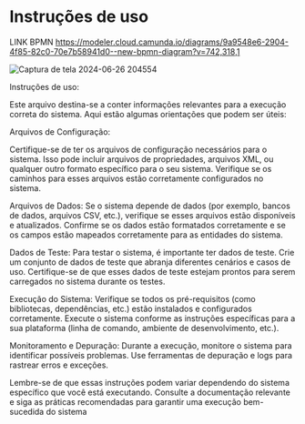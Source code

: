 # Instruções de uso

LINK BPMN https://modeler.cloud.camunda.io/diagrams/9a9548e6-2904-4f85-82c0-70e7b58941d0--new-bpmn-diagram?v=742,318,1

![Captura de tela 2024-06-26 204554](https://github.com/DisciplinasProgramacao/poo-tp-2024-1-nao-importa/assets/127787843/aaec1184-f91f-4ddf-949a-f3512333949a)

Instruções de uso:

Este arquivo destina-se a conter informações relevantes para a execução correta do sistema. Aqui estão algumas orientações que podem ser úteis:

Arquivos de Configuração:

Certifique-se de ter os arquivos de configuração necessários para o sistema. Isso pode incluir arquivos de propriedades, arquivos XML, ou qualquer outro formato específico para o seu sistema.
Verifique se os caminhos para esses arquivos estão corretamente configurados no sistema.

Arquivos de Dados:
Se o sistema depende de dados (por exemplo, bancos de dados, arquivos CSV, etc.), verifique se esses arquivos estão disponíveis e atualizados.
Confirme se os dados estão formatados corretamente e se os campos estão mapeados corretamente para as entidades do sistema.

Dados de Teste:
Para testar o sistema, é importante ter dados de teste. Crie um conjunto de dados de teste que abranja diferentes cenários e casos de uso.
Certifique-se de que esses dados de teste estejam prontos para serem carregados no sistema durante os testes.

Execução do Sistema:
Verifique se todos os pré-requisitos (como bibliotecas, dependências, etc.) estão instalados e configurados corretamente.
Execute o sistema conforme as instruções específicas para a sua plataforma (linha de comando, ambiente de desenvolvimento, etc.).

Monitoramento e Depuração:
Durante a execução, monitore o sistema para identificar possíveis problemas.
Use ferramentas de depuração e logs para rastrear erros e exceções.

Lembre-se de que essas instruções podem variar dependendo do sistema específico que você está executando. Consulte a documentação relevante e siga as práticas recomendadas para garantir uma execução bem-sucedida do sistema

